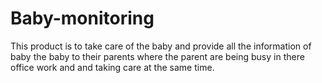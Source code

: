 # Baby-monitoring
This product is to take care of the baby and provide all the information of baby the baby to their parents where the parent are being busy in there office work and and taking care at the same time. 
